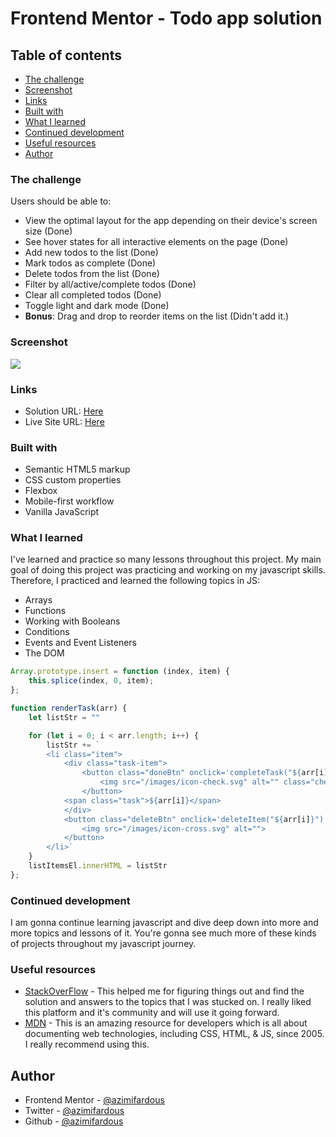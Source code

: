 # Frontend Mentor - Todo app solution
## Table of contents

  - [The challenge](#the-challenge)
  - [Screenshot](#screenshot)
  - [Links](#links)
  - [Built with](#built-with)
  - [What I learned](#what-i-learned)
  - [Continued development](#continued-development)
  - [Useful resources](#useful-resources)
- [Author](#author)

### The challenge

Users should be able to:

- View the optimal layout for the app depending on their device's screen size (Done)
- See hover states for all interactive elements on the page (Done)
- Add new todos to the list (Done)
- Mark todos as complete (Done)
- Delete todos from the list (Done)
- Filter by all/active/complete todos (Done)
- Clear all completed todos (Done)
- Toggle light and dark mode (Done)
- **Bonus**: Drag and drop to reorder items on the list (Didn't add it.)

### Screenshot

![](./screenshot.jpg)

### Links

- Solution URL: [Here](https://github.com/azimifardous/50-Project-Challenges-of-Fundamentals-of-HTML-CSS-JS.git)
- Live Site URL: [Here](https://todo-app-ch.netlify.app/)

### Built with

- Semantic HTML5 markup
- CSS custom properties
- Flexbox
- Mobile-first workflow
- Vanilla JavaScript

### What I learned

I've learned and practice so many lessons throughout this project. My main goal of doing this project was practicing and working on my javascript skills. Therefore, I practiced and learned the following topics in JS:
- Arrays
- Functions
- Working with Booleans
- Conditions
- Events and Event Listeners
- The DOM

```js
Array.prototype.insert = function (index, item) {
    this.splice(index, 0, item);
};

function renderTask(arr) {
    let listStr = ""

    for (let i = 0; i < arr.length; i++) {
        listStr += `
        <li class="item">
            <div class="task-item">
                <button class="doneBtn" onclick='completeTask("${arr[i]}")'>
                    <img src="/images/icon-check.svg" alt="" class="check-ico">
                </button>
            <span class="task">${arr[i]}</span>
            </div>
            <button class="deleteBtn" onclick='deleteItem("${arr[i]}")'>
                <img src="/images/icon-cross.svg" alt="">
            </button>
        </li>`
    }
    listItemsEl.innerHTML = listStr
};
```

### Continued development

I am gonna continue learning javascript and dive deep down into more and more topics and lessons of it. You're gonna see much more of these kinds of projects throughout my javascript journey.

### Useful resources

- [StackOverFlow](https://stackoverflow.com/) - This helped me for figuring things out and find the solution and answers to the topics that I was stucked on. I really liked this platform and it's community and will use it going forward.
- [MDN](https://developer.mozilla.org/en-US/) - This is an amazing resource for developers which is all about documenting web technologies, including CSS, HTML, & JS, since 2005. I really recommend using this.

## Author

- Frontend Mentor - [@azimifardous](https://www.frontendmentor.io/profile/azimifardous)
- Twitter - [@azimifardous](https://www.twitter.com/azimifardous)
- Github - [@azimifardous](https://www.github.com/azimifardous)

